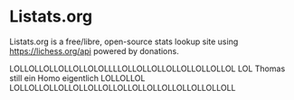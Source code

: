 # Listats.org

Listats.org is a free/libre, open-source stats lookup site using https://lichess.org/api powered by donations.

LOLLOLLOLLOLLOLLOLOLLLLOLLOLLOLLOLLOLLOLLOLLOL
LOL Thomas still ein Homo eigentlich LOLLOLLOL
LOLLOLLOLLOLLOLLOLLOLLOLLOLLOLLOLLOLLOLLOLLOLL